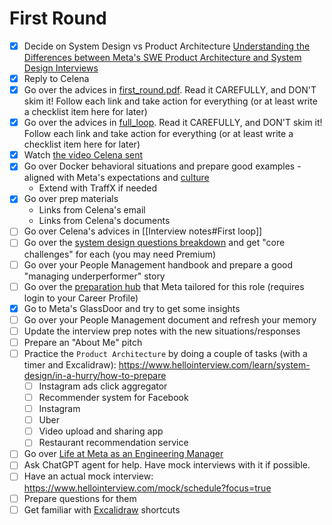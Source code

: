 # First Round

- [x] Decide on System Design vs Product Architecture [Understanding the Differences between Meta's SWE Product Architecture and System Design Interviews](https://www.hellointerview.com/blog/meta-system-vs-product-design?utm_source=reddit&utm_medium=social&utm_campaign=product-vs-system)
- [x] Reply to Celena
- [x] Go over the advices in [first_round.pdf](./first_round.pdf). Read it CAREFULLY, and DON'T skim it! Follow each link and take action for everything (or at least write a checklist item here for later)
- [x] Go over the advices in [full_loop](./fool_loop.pdf). Read it CAREFULLY, and DON'T skim it! Follow each link and take action for everything (or at least write a checklist item here for later)
- [x] Watch [the video Celena sent](https://register.gotowebinar.com/recording/4343747540748253965?fbclid=IwZXh0bgNhZW0CMTAAAR1J5-lNvy4Fym6sJQqR3UJWPvxEEcDN0fuqn-ARxKw-0anj9z_9-bV9mlY_aem_ASHJ3lgOEso7rQ5ArbFpjmcReFfP82HmhcIpWv0Tg6OS5AFzCvI4f-LBLVcR2RoVctc0svrhMSN-vv8uNYv-68ge)
- [x] Go over Docker behavioral situations and prepare good examples - aligned with Meta's expectations and [culture](About%20Meta.md)
    - Extend with TraffX if needed
- [x] Go over prep materials
    - Links from Celena's email
	- Links from Celena's documents
 - [ ] Go over Celena's advices in [[Interview notes#First loop]]
 - [ ] Go over the [system design questions breakdown](https://www.hellointerview.com/learn/system-design/problem-breakdowns/bitly) and get "core challenges" for each (you may need Premium)
 - [ ] Go over your People Management handbook and prepare a good "managing underperformer" story
- [ ] Go over the [preparation hub](https://www.metacareers.com/profile/preparation_hub) that Meta tailored for this role (requires login to your Career Profile)
- [x] Go to Meta's GlassDoor and try to get some insights
- [ ] Go over your People Management document and refresh your memory
- [ ] Update the interview prep notes with the new situations/responses
- [ ] Prepare an "About Me" pitch
- [ ] Practice the `Product Architecture` by doing a couple of tasks (with a timer and Excalidraw): https://www.hellointerview.com/learn/system-design/in-a-hurry/how-to-prepare
	- [ ] Instagram ads click aggregator
	- [ ] Recommender system for Facebook
	- [ ] Instagram
	- [ ] Uber
	- [ ] Video upload and sharing app
	- [ ] Restaurant recommendation service
- [ ] Go over [Life at Meta as an Engineering Manager](https://www.metacareers.com/blog/life-at-facebook-as-an-engineering-manager/)
- [ ] Ask ChatGPT agent for help. Have mock interviews with it if possible.
- [ ] Have an actual mock interview: https://www.hellointerview.com/mock/schedule?focus=true
- [ ] Prepare questions for them
- [ ] Get familiar with [Excalidraw](https://excalidraw.com/) shortcuts
